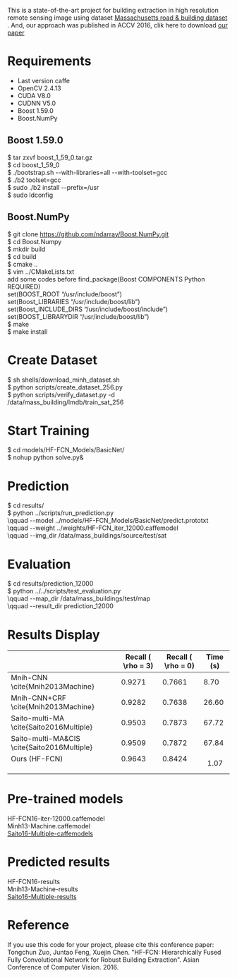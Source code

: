 This is a state-of-the-art project for building extraction in high resolution remote sensing image using dataset [Massachusetts road & building dataset](https://www.cs.toronto.edu/~vmnih/data/) . And, our approach was published in ACCV 2016, clik here to download [our paper](https://github.com/tczuo/HF-FCN-for-Robust-Building-Extraction/blob/master/0663.pdf)

# Requirements
- Last version caffe
- OpenCV 2.4.13
- CUDA V8.0
- CUDNN V5.0
- Boost 1.59.0
- Boost.NumPy

## Boost 1.59.0
$ tar zxvf boost_1_59_0.tar.gz <br />
$ cd boost_1_59_0 <br />
$ ./bootstrap.sh --with-libraries=all --with-toolset=gcc <br />
$ ./b2 toolset=gcc <br />
$ sudo ./b2 install --prefix=/usr <br />
$ sudo ldconfig

## Boost.NumPy
$ git clone https://github.com/ndarray/Boost.NumPy.git <br />
$ cd Boost.Numpy  <br />
$ mkdir build <br />
$ cd build <br />
$ cmake ..   <br />
$ vim ../CMakeLists.txt   <br />
add some codes before find_package(Boost COMPONENTS Python REQUIRED)  <br />
set(BOOST_ROOT “/usr/include/boost”)  <br />
set(Boost_LIBRARIES “/usr/include/boost/lib”)   <br />
set(Boost_INCLUDE_DIRS “/usr/include/boost/include”)  <br />
set(BOOST_LIBRARYDIR “/usr/include/boost/lib”)  <br />
$ make <br />
$ make install 

# Create Dataset
$ sh shells/download_minh_dataset.sh  <br />
$ python scripts/create_dataset_256.py  <br />
$ python scripts/verify_dataset.py -d /data/mass_building/lmdb/train_sat_256  <br />
  
# Start Training
$ cd models/HF-FCN_Models/BasicNet/  <br />
$ nohup python solve.py&  <br />

# Prediction
$ cd results/   <br />
$ python ../scripts/run_prediction.py   <br />
 \qquad  --model ../models/HF-FCN_Models/BasicNet/predict.prototxt   <br />
 \qquad	 --weight ../weights/HF-FCN_iter_12000.caffemodel   <br />
 \qquad	 --img_dir /data/mass_buildings/source/test/sat   <br />

# Evaluation
$ cd results/prediction_12000   <br />
$ python ../../scripts/test_evaluation.py   <br />
\qquad	--map_dir /data/mass_buildings/test/map   <br />
\qquad	--result_dir prediction_12000   <br />

# Results Display
|                                                | Recall ( \rho = 3) | Recall ( \rho = 0) | Time (s) |
|------------------------------------------------|---------------------|---------------------|----------|
| Mnih-CNN \cite{Mnih2013Machine}                | 0.9271              | 0.7661              | 8.70     |
| Mnih-CNN+CRF \cite{Mnih2013Machine}            | 0.9282              | 0.7638              | 26.60    |
| Saito-multi-MA \cite{Saito2016Multiple}        | 0.9503              | 0.7873              | 67.72    |
| Saito-multi-MA&CIS \cite{Saito2016Multiple} | 0.9509              | 0.7872              | 67.84    |
| Ours (HF-FCN)                                  | 0.9643              | 0.8424              |   1.07   |


# Pre-trained models
HF-FCN16-iter-12000.caffemodel   <br />
Minh13-Machine.caffemodel   <br />
[Saito16-Multiple-caffemodels](https://github.com/mitmul/ssai-cnn/wiki/Pre-trained-models)

# Predicted results
HF-FCN16-results   <br />
Mnih13-Machine-results   <br />
[Saito16-Multiple-results](https://github.com/mitmul/ssai-cnn/wiki/Predicted-results)

# Reference
If you use this code for your project, please cite this conference paper:
Tongchun Zuo, Juntao Feng, Xuejin Chen. "HF-FCN: Hierarchically Fused Fully Convolutional Network for Robust Building Extraction". Asian Conference of Computer Vision. 2016. 

